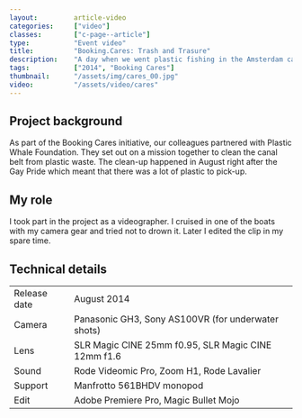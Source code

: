 ```yaml
---
layout:         article-video
categories:     ["video"]
classes:        ["c-page--article"]
type:           "Event video"
title:          "Booking.Cares: Trash and Trasure"
description:    "A day when we went plastic fishing in the Amsterdam canals"
tags:           ["2014", "Booking Cares"]
thumbnail:      "/assets/img/cares_00.jpg"
video:          "/assets/video/cares"
---
```



## Project background

As part of the Booking Cares initiative, our colleagues partnered with Plastic Whale﻿ Foundation. They set out on a mission together to clean the canal belt from plastic waste. The clean-up happened in August right after the Gay Pride which meant that there was a lot of plastic to pick-up. 


## My role

I took part in the project as a videographer. I cruised in one of the boats with my camera gear and tried not to drown it. Later I edited the clip in my spare time.


## Technical details

<table class="c-exif" cellspacing="0">
  <tr>
    <td class="c-exif__cell  c-exif__cell--key">Release date</td>
    <td class="c-exif__cell  c-exif__cell--value">August 2014</td>
  </tr>
  <tr>
    <td class="c-exif__cell  c-exif__cell--key">Camera</td>
    <td class="c-exif__cell  c-exif__cell--value">Panasonic GH3, Sony AS100VR (for underwater shots)</td>
  </tr>
  <tr>
    <td class="c-exif__cell  c-exif__cell--key">Lens</td>
    <td class="c-exif__cell  c-exif__cell--value">SLR Magic CINE 25mm f0.95, SLR Magic CINE 12mm f1.6</td>
  </tr>
  <tr>
    <td class="c-exif__cell  c-exif__cell--key">Sound</td>
    <td class="c-exif__cell  c-exif__cell--value">Rode Videomic Pro, Zoom H1, Rode Lavalier</td>
  </tr>
  <tr>
    <td class="c-exif__cell  c-exif__cell--key">Support</td>
    <td class="c-exif__cell  c-exif__cell--value">Manfrotto 561BHDV monopod</td>
  </tr>
  <tr>
    <td class="c-exif__cell  c-exif__cell--key">Edit</td>
    <td class="c-exif__cell  c-exif__cell--value">Adobe Premiere Pro, Magic Bullet Mojo</td>
  </tr>
</table>
